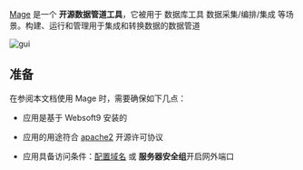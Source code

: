 [Mage](https://www.mage.ai/) 是一个 **开源数据管道工具**，它被用于 数据库工具 数据采集/编排/集成  等场景。构建、运行和管理用于集成和转换数据的数据管道


![gui](https://libs.websoft9.com/Websoft9/DocsPicture/zh/mage/mage-gui-websoft9.png)


## 准备

在参阅本文档使用 Mage 时，需要确保如下几点：

- 应用是基于 Websoft9 安装的

- 应用的用途符合 [apache2](https://opensource.org/licenses/Apache-2.0) 开源许可协议

- 应用具备访问条件：[配置域名](./domain-set) 或 **服务器安全组**开启网外端口